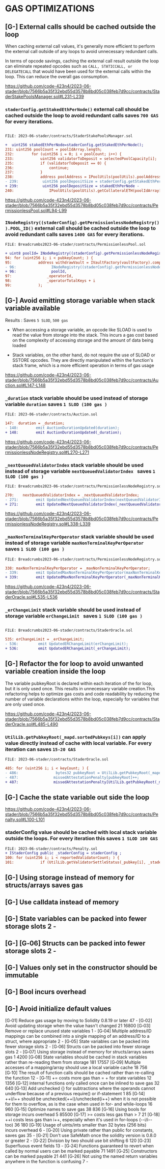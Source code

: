 # GAS OPTIMIZATIONS

## [G-] External calls should be cached outside the loop 

When caching external call values, it's generally more efficient to perform the external call outside of any loops to avoid unnecessary redundant calls.

In terms of opcode savings, caching the external call result outside the loop can eliminate repeated opcodes such as ``CALL, STATICCALL, or DELEGATECALL`` that would have been used for the external calls within the loop. This can reduce the overall gas consumption.

https://github.com/code-423n4/2023-06-stader/blob/7566b5a35f32ebd55d3578b8bd05c038feb7d9cc/contracts/StaderStakePoolsManager.sol#L231-L239

### ``staderConfig.getStakedEthPerNode()`` external call should be cached outside the loop to avoid redundant calls saves ``700 GAS`` for every iterations.

```diff

FILE: 2023-06-stader/contracts/StaderStakePoolsManager.sol

+  uint256 stakedEthPerNode=staderConfig.getStakedEthPerNode();
231: uint256 poolCount = poolIdArray.length;
232:        for (uint256 i = 0; i < poolCount; i++) {
233:            uint256 validatorToDeposit = selectedPoolCapacity[i];
235:            if (validatorToDeposit == 0) {
236:                continue;
237:            }
238:            address poolAddress = IPoolUtils(poolUtils).poolAddressById(poolIdArray[i]);
- 239:           uint256 poolDepositSize = staderConfig.getStakedEthPerNode() -
+ 239:           uint256 poolDepositSize = stakedEthPerNode -
240:                IPoolUtils(poolUtils).getCollateralETH(poolIdArray[i]);

```

https://github.com/code-423n4/2023-06-stader/blob/7566b5a35f32ebd55d3578b8bd05c038feb7d9cc/contracts/PermissionlessPool.sol#L94-L99

### ``INodeRegistry((staderConfig).getPermissionlessNodeRegistry()).POOL_ID()`` external call should be cached outside the loop to avoid redundant calls saves ``1400 GAS`` for every iterations.

```diff
FILE: Breadcrumbs2023-06-stader/contracts/PermissionlessPool.sol

+ uint8 poolId= INodeRegistry((staderConfig).getPermissionlessNodeRegistry()).POOL_ID() ;
94: for (uint256 i; i < pubkeyCount; ) {
95:            address withdrawVault = IVaultFactory(vaultFactory).computeWithdrawVaultAddress(
- 96:                INodeRegistry((staderConfig).getPermissionlessNodeRegistry()).POOL_ID(),
+ 96:                poolId,
97:                _operatorId,
98:                _operatorTotalKeys + i
99:            );

```
##

## [G-] Avoid emitting storage variable when stack variable available 

Results : Saves ``5 SLOD``, ``500 gas`` 

- When accessing a storage variable, an opcode like SLOAD is used to read the value from storage into the stack. This incurs a gas cost based on the complexity of accessing storage and the amount of data being loaded

- Stack variables, on the other hand, do not require the use of SLOAD or SSTORE opcodes. They are directly manipulated within the function's stack frame, which is a more efficient operation in terms of gas usage

https://github.com/code-423n4/2023-06-stader/blob/7566b5a35f32ebd55d3578b8bd05c038feb7d9cc/contracts/Auction.sol#L147-L148

### ``_duration`` stack variable should be used instead of storage variable ``duration`` saves ``1 SLOD (100 gas ) ``

```diff
FILE: 2023-06-stader/contracts/Auction.sol

147:  duration = _duration;
- 148:        emit AuctionDurationUpdated(duration);
+ 148:        emit AuctionDurationUpdated(_duration);
```

https://github.com/code-423n4/2023-06-stader/blob/7566b5a35f32ebd55d3578b8bd05c038feb7d9cc/contracts/PermissionlessNodeRegistry.sol#L270-L271

### ``_nextQueuedValidatorIndex`` stack variable should be used instead of storage variable ``nextQueuedValidatorIndex `` saves ``1 SLOD (100 gas )`` 

```diff
FILE: Breadcrumbs2023-06-stader/contracts/PermissionlessNodeRegistry.sol

270:    nextQueuedValidatorIndex = _nextQueuedValidatorIndex;
- 271:        emit UpdatedNextQueuedValidatorIndex(nextQueuedValidatorIndex);
+ 271:        emit UpdatedNextQueuedValidatorIndex(_nextQueuedValidatorIndex);
```

https://github.com/code-423n4/2023-06-stader/blob/7566b5a35f32ebd55d3578b8bd05c038feb7d9cc/contracts/PermissionlessNodeRegistry.sol#L338-L339

### ``_maxNonTerminalKeyPerOperator`` stack variable should be used instead of storage variable ``maxNonTerminalKeyPerOperator `` saves ``1 SLOD (100 gas )`` 

```diff
FILE: Breadcrumbs2023-06-stader/contracts/PermissionlessNodeRegistry.sol

338: maxNonTerminalKeyPerOperator = _maxNonTerminalKeyPerOperator;
- 339:        emit UpdatedMaxNonTerminalKeyPerOperator(maxNonTerminalKeyPerOperator);
+ 339:        emit UpdatedMaxNonTerminalKeyPerOperator(_maxNonTerminalKeyPerOperator);
```

https://github.com/code-423n4/2023-06-stader/blob/7566b5a35f32ebd55d3578b8bd05c038feb7d9cc/contracts/StaderOracle.sol#L535-L536

###  ``_erChangeLimit`` stack variable should be used instead of storage variable ``erChangeLimit `` saves ``1 SLOD (100 gas )`` 

```diff 

FILE: Breadcrumbs2023-06-stader/contracts/StaderOracle.sol

535: erChangeLimit = _erChangeLimit;
- 536:         emit UpdatedERChangeLimit(erChangeLimit);
+ 536:         emit UpdatedERChangeLimit(_erChangeLimit);
```

##

## [G-] Refactor the for loop to avoid unwanted variable creation inside the loop

The variable pubkeyRoot is declared within each iteration of the for loop, but it is only used once. This results in unnecessary variable creation.This refactoring helps to optimize gas costs and code readability by reducing the number of variable declarations within the loop, especially for variables that are only used once.

https://github.com/code-423n4/2023-06-stader/blob/7566b5a35f32ebd55d3578b8bd05c038feb7d9cc/contracts/StaderOracle.sol#L485-L490

### ``UtilLib.getPubkeyRoot(_mapd.sortedPubkeys[i])`` can apply value directly instead of cache with local variable. For every iteration can saves ``15-20 GAS ``

```diff
FILE: 2023-06-stader/contracts/StaderOracle.sol

485: for (uint256 i; i < keyCount; ) {
- 486:                 bytes32 pubkeyRoot = UtilLib.getPubkeyRoot(_mapd.sortedPubkeys[i]);
- 487:                missedAttestationPenalty[pubkeyRoot]++;
+ 487:                missedAttestationPenalty[UtilLib.getPubkeyRoot(_mapd.sortedPubkeys[i])]++;
```

##

## [G-] Cache the state variable out side the loop

https://github.com/code-423n4/2023-06-stader/blob/7566b5a35f32ebd55d3578b8bd05c038feb7d9cc/contracts/Penalty.sol#L100-L101

### staderConfig value should be cached with local stack variable outside the loops. For every iteration this saves ``1 SLOD 100 GAS``

```diff
FILE: 2023-06-stader/contracts/Penalty.sol
+ IStaderConfig public _staderConfig = staderConfig ;
100: for (uint256 i; i < reportedValidatorCount; ) {
101:            if (UtilLib.getValidatorSettleStatus(_pubkey[i], _staderConfig)) {

```

## [G-] Using storage instead of memory for structs/arrays saves gas

##

## [G-] Use calldata instead of memory 

##
 
## [G-] State variables can be packed into fewer storage slots	2	-

##

## [G-] [G‑06]	Structs can be packed into fewer storage slots	2	-

##

## [G-] Values only set in the constructor should be immutable 

##

## [G-] Bool incurs overhead 

##

## [G-] Avoid initialize default values 





[G‑01]	Reduce gas usage by moving to Solidity 0.8.19 or later	47	-
[G‑02]	Avoid updating storage when the value hasn't changed	21	16800
[G‑03]	Remove or replace unused state variables	1	-
[G‑04]	Multiple address/ID mappings can be combined into a single mapping of an address/ID to a struct, where appropriate	2	-
[G‑05]	State variables can be packed into fewer storage slots	2	-
[G‑06]	Structs can be packed into fewer storage slots	2	-
[G‑07]	Using storage instead of memory for structs/arrays saves gas	1	4200
[G‑08]	State variables should be cached in stack variables rather than re-reading them from storage	181	17557
[G‑09]	Multiple accesses of a mapping/array should use a local variable cache	18	756
[G‑10]	The result of function calls should be cached rather than re-calling the function	12	-
[G‑11]	<x> += <y> costs more gas than <x> = <x> + <y> for state variables	12	1356
[G‑12]	internal functions only called once can be inlined to save gas	32	640
[G‑13]	Add unchecked {} for subtractions where the operands cannot underflow because of a previous require() or if-statement	1	85
[G‑14]	++i/i++ should be unchecked{++i}/unchecked{i++} when it is not possible for them to overflow, as is the case when used in for- and while-loops	16	960
[G‑15]	Optimize names to save gas	38	836
[G‑16]	Using bools for storage incurs overhead	5	85500
[G‑17]	>= costs less gas than >	7	21
[G‑18]	++i costs less gas than i++, especially when it's used in for-loops (--i/i-- too)	36	180
[G‑19]	Usage of uints/ints smaller than 32 bytes (256 bits) incurs overhead	6	-
[G‑20]	Using private rather than public for constants, saves gas	35	-
[G‑21]	Don't use SafeMath once the solidity version is 0.8.0 or greater	2	-
[G‑22]	Division by two should use bit shifting	6	120
[G‑23]	Superfluous event fields	13	-
[G‑24]	Functions guaranteed to revert when called by normal users can be marked payable	71	1491
[G‑25]	Constructors can be marked payable	21	441
[G‑26]	Not using the named return variables anywhere in the function is confusing	7	-
